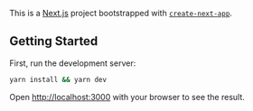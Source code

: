This is a [Next.js](https://nextjs.org/) project bootstrapped with [`create-next-app`](https://github.com/vercel/next.js/tree/canary/packages/create-next-app).

## Getting Started

First, run the development server:

```bash
yarn install && yarn dev
```

Open [http://localhost:3000](http://localhost:3000) with your browser to see the result.
